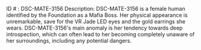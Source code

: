 ID # : DSC-MATE-3156
Description: DSC-MATE-3156 is a female human identified by the Foundation as a Mafia Boss. Her physical appearance is unremarkable, save for the VR Jade LED eyes and the gold earrings she wears. DSC-MATE-3156's main anomaly is her tendency towards deep introspection, which can often lead to her becoming completely unaware of her surroundings, including any potential dangers.